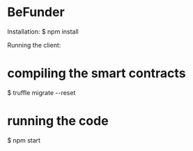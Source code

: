 # BeFunder
Installation:
$ npm install

Running the client:

# compiling the smart contracts
$ truffle migrate --reset

# running the code
$ npm start
